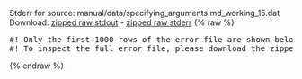 Stderr for source:  manual/data/specifying_arguments.md_working_15.dat   
Download: [zipped raw stdout](specifying_arguments.md_working_15.dat.plumed_master.stdout.txt.zip) - [zipped raw stderr](specifying_arguments.md_working_15.dat.plumed_master.stderr.txt.zip) 
{% raw %}
<pre>
#! Only the first 1000 rows of the error file are shown below
#! To inspect the full error file, please download the zipped raw stderr file above
</pre>
{% endraw %}
